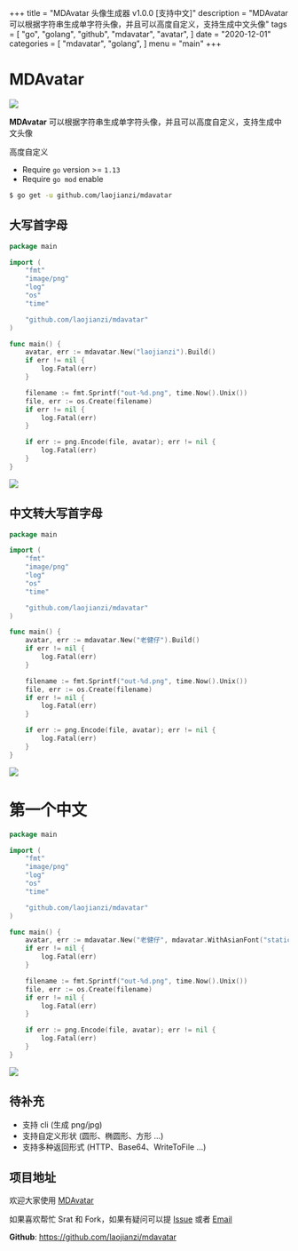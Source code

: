 +++
title = "MDAvatar 头像生成器 v1.0.0 [支持中文]"
description = "MDAvatar 可以根据字符串生成单字符头像，并且可以高度自定义，支持生成中文头像"
tags = [
    "go",
    "golang",
    "github",
    "mdavatar",
    "avatar",
]
date = "2020-12-01"
categories = [
    "mdavatar",
    "golang",
]
menu = "main"
+++

# MDAvatar

![](https://static.gocn.vip/photo/2020/70ad5a74-d9b1-4c1b-b694-57af4889a361.png?x-oss-process=image/resize,w_1920)

**MDAvatar** 可以根据字符串生成单字符头像，并且可以高度自定义，支持生成中文头像

高度自定义

- Require `go` version >= `1.13`
- Require `go mod` enable

```bash
$ go get -u github.com/laojianzi/mdavatar
```

## 大写首字母

```go
package main

import (
	"fmt"
	"image/png"
	"log"
	"os"
	"time"

	"github.com/laojianzi/mdavatar"
)

func main() {
	avatar, err := mdavatar.New("laojianzi").Build()
	if err != nil {
		log.Fatal(err)
	}

	filename := fmt.Sprintf("out-%d.png", time.Now().Unix())
	file, err := os.Create(filename)
	if err != nil {
		log.Fatal(err)
	}

	if err := png.Encode(file, avatar); err != nil {
		log.Fatal(err)
	}
}
```

![](https://static.gocn.vip/photo/2020/e2ecad5f-cf0c-472c-b2bc-32553167afc3.png?x-oss-process=image/resize,w_1920)

## 中文转大写首字母

```go
package main

import (
	"fmt"
	"image/png"
	"log"
	"os"
	"time"

	"github.com/laojianzi/mdavatar"
)

func main() {
	avatar, err := mdavatar.New("老健仔").Build()
	if err != nil {
		log.Fatal(err)
	}

	filename := fmt.Sprintf("out-%d.png", time.Now().Unix())
	file, err := os.Create(filename)
	if err != nil {
		log.Fatal(err)
	}

	if err := png.Encode(file, avatar); err != nil {
		log.Fatal(err)
	}
}
```

![](https://static.gocn.vip/photo/2020/de6c577e-b8a3-47a7-82d9-7589e18f5121.png?x-oss-process=image/resize,w_1920)

# 第一个中文

```go
package main

import (
	"fmt"
	"image/png"
	"log"
	"os"
	"time"

	"github.com/laojianzi/mdavatar"
)

func main() {
	avatar, err := mdavatar.New("老健仔", mdavatar.WithAsianFont("static/NotoSansSC-Regular.otf")).Build()
	if err != nil {
		log.Fatal(err)
	}

	filename := fmt.Sprintf("out-%d.png", time.Now().Unix())
	file, err := os.Create(filename)
	if err != nil {
		log.Fatal(err)
	}

	if err := png.Encode(file, avatar); err != nil {
		log.Fatal(err)
	}
}
```

![](https://static.gocn.vip/photo/2020/3997db6a-5128-492c-ba86-12ffca555eb5.png?x-oss-process=image/resize,w_1920)

## 待补充

- 支持 cli (生成 png/jpg)
- 支持自定义形状 (圆形、椭圆形、方形 ...)
- 支持多种返回形式 (HTTP、Base64、WriteToFile ...)

## 项目地址

欢迎大家使用 [MDAvatar](https://github.com/laojianzi/mdavatar)

如果喜欢帮忙 Srat 和 Fork，如果有疑问可以提 [Issue](https://github.com/laojianzi/mdavatar/issues) 或者 [Email](mailto:laojianzi1994@gmail.com)

**Github**: https://github.com/laojianzi/mdavatar

